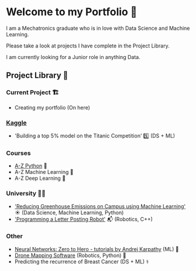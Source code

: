 # Welcome to my Portfolio 👋

I am a Mechatronics graduate who is in love with Data Science and Machine Learning.

Please take a look at projects I have complete in the Project Library.

I am currently looking for a Junior role in anything Data.

## Project Library 📖
### Current Project 🏗️
  - Creating my portfolio (On here)
    
### [Kaggle](https://www.kaggle.com/benedictdraperturner)
  - 'Building a top 5% model on the Titanic Competition' 5️⃣ (DS + ML)
    
### Courses
  - [A-Z Python](https://github.com/D-T-12/Udemy-Python) 🐍
  - A-Z Machine Learning 🤖
  - A-Z Deep Learning 🧠

### University 👨‍🎓
- ['Reducing Greenhouse Emissions on Campus using Machine Learning'](https://github.com/Khrig/Emissions_Project/tree/main/Ben) ☀️ (Data Science, Machine Learning, Python)
- ['Programming a Letter Posting Robot'](https://github.com/D-T-12/Robot-Project-2019) 📬 (Robotics, C++)
    
### Other
  - [Neural Networks: Zero to Hero - tutorials by Andrej Karpathy](https://github.com/D-T-12/NNs-Zero-to-Hero) (ML) 🙏
  - [Drone Mapping Software](https://github.com/D-T-12/Drone-Mapping) (Robotics, Python) 🚁
  - Predicting the recurrence of Breast Cancer (DS + ML) ⚕️
